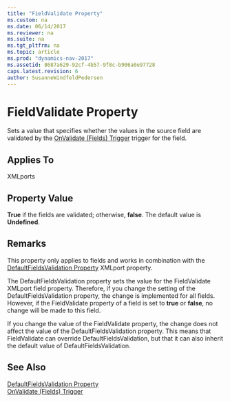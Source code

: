 ```yaml
---
title: "FieldValidate Property"
ms.custom: na
ms.date: 06/14/2017
ms.reviewer: na
ms.suite: na
ms.tgt_pltfrm: na
ms.topic: article
ms.prod: "dynamics-nav-2017"
ms.assetid: 8687a629-92cf-4b57-9f8c-b906a0e97728
caps.latest.revision: 6
author: SusanneWindfeldPedersen
---
```

# FieldValidate Property
Sets a value that specifies whether the values in the source field are validated by the [OnValidate \(Fields\) Trigger](../triggers/devenv-onvalidate-fields-trigger.md) trigger for the field.  
  
## Applies To  
 XMLports  
  
## Property Value  
 **True** if the fields are validated; otherwise, **false**. The default value is **Undefined**.  
  
## Remarks  
 This property only applies to fields and works in combination with the [DefaultFieldsValidation Property](devenv-defaultfieldsvalidation-property.md) XMLport property.  
  
 The DefaultFieldsValidation property sets the value for the FieldValidate XMLport field property. Therefore, if you change the setting of the DefaultFieldsValidation property, the change is implemented for all fields. However, if the FieldValidate property of a field is set to **true** or **false**, no change will be made to this field.  
  
 If you change the value of the FieldValidate property, the change does not affect the value of the DefaultFieldsValidation property. This means that FieldValidate can override DefaultFieldsValidation, but that it can also inherit the default value of DefaultFieldsValidation.  
  
## See Also  
 [DefaultFieldsValidation Property](devenv-defaultfieldsvalidation-property.md)   
 [OnValidate \(Fields\) Trigger](../triggers/devenv-onvalidate-fields-trigger.m)